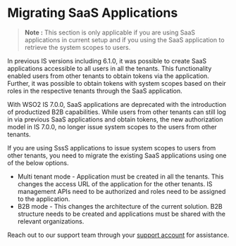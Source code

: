 # Migrating SaaS Applications

>**Note :** This section is only applicable if you are using SaaS applications in current setup and if you using the SaaS application to retrieve the system scopes to users.

In previous IS versions including 6.1.0, it was possible to create SaaS applications accessible to all users in all the tenants.
This functionality enabled users from other tenants to obtain tokens via the application.
Further, it was possible to obtain tokens with system scopes based on their roles in the respective tenants through the SaaS application.

With WSO2 IS 7.0.0, SaaS applications are deprecated with the introduction of productized B2B capabilities.
While users from other tenants can still log in via previous SaaS applications and obtain tokens, 
the new authorization model in IS 7.0.0, no longer issue system scopes to the users from other tenants.

If you are using SssS applications to issue system scopes to users from other tenants, you need to migrate the existing SaaS applications using one of the below options.

- Multi tenant mode - Application must be created in all the tenants. This changes the access URL of the application for the other tenants. IS management APIs need to be authorized and roles need to be assigned to the application.
- B2B mode - This changes the architecture of the current solution. B2B structure needs to be created and applications must be shared with the relevant organizations.

Reach out to our support team through your [support account](https://support.wso2.com/jira/secure/Dashboard.jspa) for assistance.